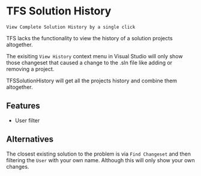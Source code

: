 # TFS Solution History

`View Complete Solution History by a single click`

TFS lacks the functionality to view the history of a solution projects altogether.

The exisiting `View History` context menu in Visual Studio will only show those changeset that caused a change to the .sln file like adding or removing a project.

TFSSolutionHistory will get all the projects history and combine them altogether.

## Features
* User filter

## Alternatives

The closest existing solution to the problem is via `Find Changeset` and then filtering the `User` with your own name. Although this will only show your own changes.
